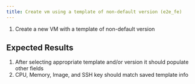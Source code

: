 ```yaml
---
title: Create vm using a template of non-default version (e2e_fe)	
---
```

1. Create a new VM with a template of non-default version

## Expected Results

1. After selecting appropriate template and/or version it should populate other fields
1. CPU, Memory, Image, and SSH key should match saved template info

